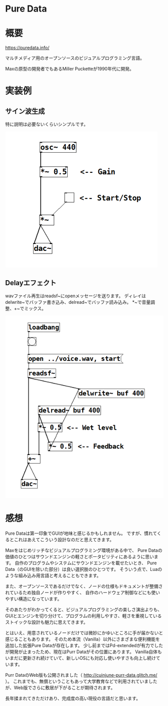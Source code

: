 Pure Data
===

# 概要

https://puredata.info/

マルチメディア用のオープンソースのビジュアルプログラミング言語。

Maxの原型の開発者でもあるMiller Pucketteが1990年代に開発。

# 実装例

## サイン波生成

特に説明は必要ないくらいシンプルです。

![sine](sine.png)

## Delayエフェクト

wavファイル再生はreadsf\~にopenメッセージを送ります。
ディレイはdelwrite\~でバッファ書き込み、delread\~でバッファ読み込み。
*\~で音量調整、+\~でミックス。

![delay](delay.png)


# 感想

Pure Dataは第一印象でGUIが地味と感じるかもしれません。
ですが、慣れてくるとこれはあえてこういう設計なのだと思えてきます。

Maxをはじめリッチなビジュアルプログラミング環境がある中で、
Pure Dataの価値のひとつはサウンドエンジンの軽さとポータビリティにあるように思います。
自作のプログラムやシステムにサウンドエンジンを載せたいとき、
Pure Data（のGUIを除いた部分）は良い選択肢のひとつです。
そういう点で、Luaのような組み込み用言語と考えることもできます。

また、オープンソースであるだけでなく、ノードの仕様もドキュメントが整備されているため独自ノードが作りやすく、
自作のハードウェア制御などにも使いやすい構造になっています。

そのあたりがわかってくると、ビジュアルプログラミングの楽しさ演出よりも、
GUIとエンジンを切り分けて、プログラムの利用しやすさ、軽さを重視しているストイックな設計も魅力に思えてきます。

とはいえ、用意されているノードだけでは微妙にかゆいところに手が届かないと感じることもあります。
そのため本流（Vanilla）以外にさまざまな便利機能を追加した拡張Pure Dataが存在します。
少し前まではPd-extendedが有力でしたが開発が止まったため、現在はPurr Dataがその位置にあります。
Vanilla自体もいまだに更新され続けていて、新しいOSにも対応し使いやすさも向上し続けています。

Purr DataのWeb版も公開されました（ http://cuinjune-purr-data.glitch.me/ ）。
これまでも、無償ということもあって大学教育などで利用されていましたが、Web版でさらに敷居が下がることが期待されます。

長年揉まれてきただけあり、完成度の高い現役の言語だと思います。

